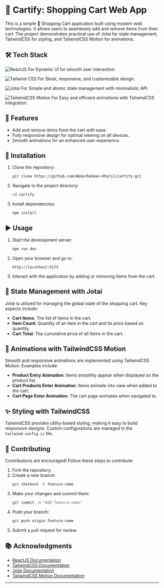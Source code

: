 # 🛒 Cartify: Shopping Cart Web App

This is a simple 🛒 Shopping Cart application built using modern web technologies. It allows users to seamlessly add and remove items from their cart. The project demonstrates practical use of Jotai for state management, TailwindCSS for styling, and TailwindCSS Motion for animations.

## 🛠️ Tech Stack
![ReactJS](https://img.shields.io/badge/ReactJS-20232A?style=for-the-badge&logo=react&logoColor=61DAFB) For Dynamic UI for smooth user interaction.

![Tailwind CSS](https://img.shields.io/badge/Tailwind_CSS-38B2AC?style=for-the-badge&logo=tailwind-css&logoColor=white) For Sleek, responsive, and customizable design.

![Jotai](https://img.shields.io/badge/Jotai-000000?style=for-the-badge&logo=jotai&logoColor=white) For Simple and atomic state management with minimalistic API.

![TailwindCSS Motion](https://img.shields.io/badge/TailwindCSS_Motion-06B6D4?style=for-the-badge&logo=tailwind-css&logoColor=white) For Easy and efficient animations with TailwindCSS integration.

## 🌟 Features

- Add and remove items from the cart with ease.
- Fully responsive design for optimal viewing on all devices.
- Smooth animations for an enhanced user experience.

## 🛑 Installation

1. Clone the repository:

   ```bash
   git clone https://github.com/AbdurRahman-Khalil/cartify.git
   ```

2. Navigate to the project directory:

   ```bash
   cd cartify
   ```

3. Install dependencies:

   ```bash
   npm install
   ```

## ▶️ Usage

1. Start the development server:

   ```bash
   npm run dev
   ```

2. Open your browser and go to:

   ```
   http://localhost:5173
   ```

3. Interact with the application by adding or removing items from the cart.

## 🧠 State Management with Jotai

Jotai is utilized for managing the global state of the shopping cart. Key aspects include:

- **Cart Items**: The list of items in the cart.
- **Item Count**: Quantity of an item in the cart and its price based on quantity.
- **Cart Total**: The cumulative price of all items in the cart.

## 🎨 Animations with TailwindCSS Motion

Smooth and responsive animations are implemented using TailwindCSS Motion. Examples include:

- **Product Entry Animation**: Items smoothly appear when displayed on the product list.
- **Cart Products Enter Animation**: Items animate into view when added to the cart.
- **Cart Page Enter Animation**: The cart page animates when navigated to.

## ✨ Styling with TailwindCSS

TailwindCSS provides utility-based styling, making it easy to build responsive designs. Custom configurations are managed in the `tailwind.config.js` file.

## 🤝 Contributing

Contributions are encouraged! Follow these steps to contribute:

1. Fork the repository.
2. Create a new branch:
   ```bash
   git checkout -b feature-name
   ```
3. Make your changes and commit them:
   ```bash
   git commit -m "Add feature-name"
   ```
4. Push your branch:
   ```bash
   git push origin feature-name
   ```
5. Submit a pull request for review.

## 📚 Acknowledgments

- [ReactJS Documentation](https://reactjs.org/)
- [TailwindCSS Documentation](https://tailwindcss.com/)
- [Jotai Documentation](https://jotai.org/)
- [TailwindCSS Motion Documentation](https://github.com/constellationx/tailwindcss-motion)

---

